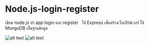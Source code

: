 # Node.js-login-register
เขียน node.js ทำ app login และ register &nbsp;
ใช้ Express เพื่อสร้างเว็บเซิร์ฟเวอร์
ใช้ MongoDB เป็นฐานข้อมูล

![alt text](https://s8.gifyu.com/images/04f56de4715e0c09cd.png)
![alt text](https://s2.gifyu.com/images/05d236bd16eb7859d5.png)
